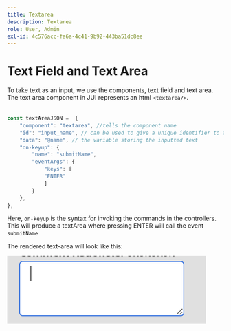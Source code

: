 ```yaml
---
title: Textarea
description: Textarea
role: User, Admin
exl-id: 4c576acc-fa6a-4c41-9b92-443ba51dc8ee
---
```

# Text Field and Text Area

To take text as an input, we use the components, text field and text area.
The text area component in JUI represents an html `<textarea/>`.

```js title="textArea.js"

const textAreaJSON =  {
    "component": "textarea", //tells the component name
    "id": "input_name", // can be used to give a unique identifier to a component
    "data": "@name", // the variable storing the inputted text
    "on-keyup": {
        "name": "submitName",
        "eventArgs": {
            "keys": [
            "ENTER"
            ]
        }
    },
},

```

Here, `on-keyup` is the syntax for invoking the commands in the controllers.
This will produce a textArea where pressing ENTER will call the event `submitName`

The rendered text-area will look like this:

![text-area](./imgs/text_area.png "Text area")

